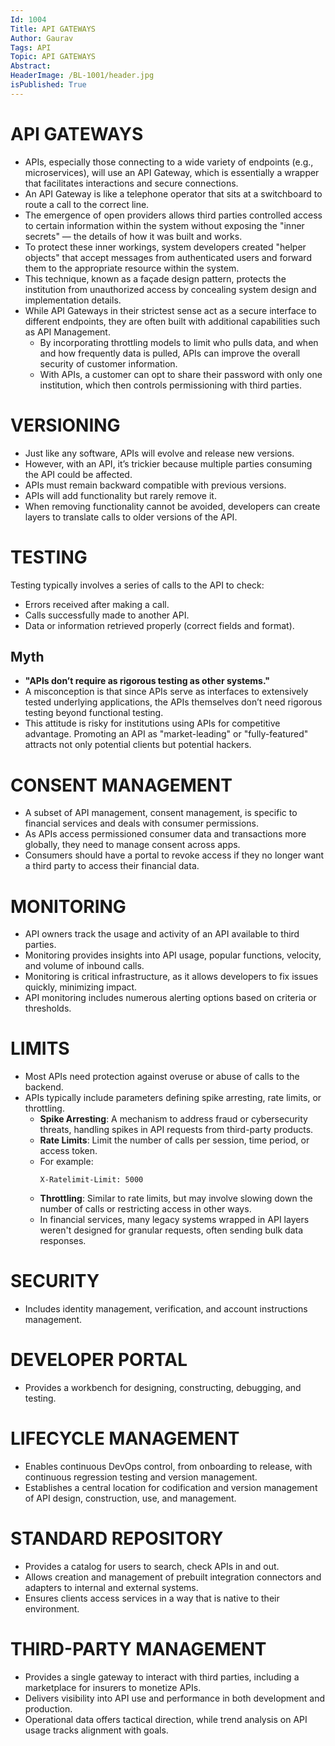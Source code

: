 ```yaml
---
Id: 1004
Title: API GATEWAYS
Author: Gaurav
Tags: API
Topic: API GATEWAYS
Abstract: 
HeaderImage: /BL-1001/header.jpg
isPublished: True
---
```


# API GATEWAYS
- APIs, especially those connecting to a wide variety of endpoints (e.g., microservices), will use an API Gateway, which is essentially a wrapper that facilitates interactions and secure connections.
- An API Gateway is like a telephone operator that sits at a switchboard to route a call to the correct line.
- The emergence of open providers allows third parties controlled access to certain information within the system without exposing the "inner secrets" — the details of how it was built and works.
- To protect these inner workings, system developers created "helper objects" that accept messages from authenticated users and forward them to the appropriate resource within the system.
- This technique, known as a façade design pattern, protects the institution from unauthorized access by concealing system design and implementation details.
- While API Gateways in their strictest sense act as a secure interface to different endpoints, they are often built with additional capabilities such as API Management.
    - By incorporating throttling models to limit who pulls data, and when and how frequently data is pulled, APIs can improve the overall security of customer information.
    - With APIs, a customer can opt to share their password with only one institution, which then controls permissioning with third parties.

# VERSIONING
- Just like any software, APIs will evolve and release new versions.
- However, with an API, it’s trickier because multiple parties consuming the API could be affected.
- APIs must remain backward compatible with previous versions.
- APIs will add functionality but rarely remove it.
- When removing functionality cannot be avoided, developers can create layers to translate calls to older versions of the API.

# TESTING
Testing typically involves a series of calls to the API to check:
- Errors received after making a call.
- Calls successfully made to another API.
- Data or information retrieved properly (correct fields and format).

## Myth
- **"APIs don’t require as rigorous testing as other systems."**
- A misconception is that since APIs serve as interfaces to extensively tested underlying applications, the APIs themselves don’t need rigorous testing beyond functional testing.
- This attitude is risky for institutions using APIs for competitive advantage. Promoting an API as "market-leading" or "fully-featured" attracts not only potential clients but potential hackers.

# CONSENT MANAGEMENT
- A subset of API management, consent management, is specific to financial services and deals with consumer permissions.
- As APIs access permissioned consumer data and transactions more globally, they need to manage consent across apps.
- Consumers should have a portal to revoke access if they no longer want a third party to access their financial data.

# MONITORING
- API owners track the usage and activity of an API available to third parties.
- Monitoring provides insights into API usage, popular functions, velocity, and volume of inbound calls.
- Monitoring is critical infrastructure, as it allows developers to fix issues quickly, minimizing impact.
- API monitoring includes numerous alerting options based on criteria or thresholds.

# LIMITS
- Most APIs need protection against overuse or abuse of calls to the backend.
- APIs typically include parameters defining spike arresting, rate limits, or throttling.
    - **Spike Arresting**: A mechanism to address fraud or cybersecurity threats, handling spikes in API requests from third-party products.
    - **Rate Limits**: Limit the number of calls per session, time period, or access token.
    - For example:
      ```plaintext
      X-Ratelimit-Limit: 5000
      ```
    - **Throttling**: Similar to rate limits, but may involve slowing down the number of calls or restricting access in other ways.
    - In financial services, many legacy systems wrapped in API layers weren't designed for granular requests, often sending bulk data responses.

# SECURITY
- Includes identity management, verification, and account instructions management.

# DEVELOPER PORTAL
- Provides a workbench for designing, constructing, debugging, and testing.

# LIFECYCLE MANAGEMENT
- Enables continuous DevOps control, from onboarding to release, with continuous regression testing and version management.
- Establishes a central location for codification and version management of API design, construction, use, and management.

# STANDARD REPOSITORY
- Provides a catalog for users to search, check APIs in and out.
- Allows creation and management of prebuilt integration connectors and adapters to internal and external systems.
- Ensures clients access services in a way that is native to their environment.

# THIRD-PARTY MANAGEMENT
- Provides a single gateway to interact with third parties, including a marketplace for insurers to monetize APIs.
- Delivers visibility into API use and performance in both development and production.
- Operational data offers tactical direction, while trend analysis on API usage tracks alignment with goals.
